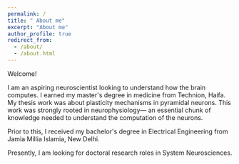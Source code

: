 ```yaml
---
permalink: /
title: " About me"
excerpt: "About me"
author_profile: true
redirect_from: 
  - /about/
  - /about.html
---
```


Welcome!

I am an aspiring neuroscientist looking to understand how the brain 
computes. I earned my master's degree in medicine from Technion, Haifa. My
thesis work was about plasticity mechanisms in pyramidal neurons. This work was strongly rooted in
neurophysiology— an essential chunk of knowledge needed to understand
the computation of the neurons.

Prior to this, I received my bachelor's degree in Electrical Engineering
from Jamia Millia Islamia, New Delhi.

Presently, I am looking for doctoral research roles in System Neurosciences.


<script type="text/javascript" id="clustrmaps" src="//clustrmaps.com/map_v2.js?d=6cCnZuQi2VqRnr2YQinvgJOfLY2c5Am1qIdwP0AiqRk&cl=000000&w=60"></script>

